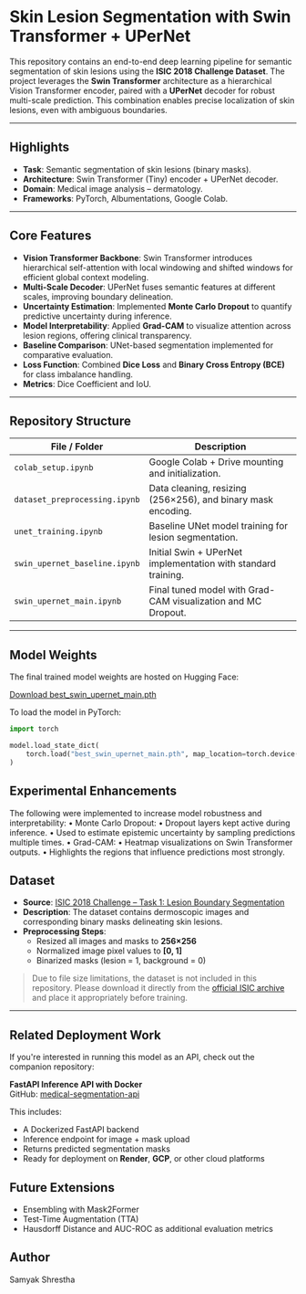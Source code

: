 # Skin Lesion Segmentation with Swin Transformer + UPerNet

This repository contains an end-to-end deep learning pipeline for semantic segmentation of skin lesions using the **ISIC 2018 Challenge Dataset**. The project leverages the **Swin Transformer** architecture as a hierarchical Vision Transformer encoder, paired with a **UPerNet** decoder for robust multi-scale prediction. This combination enables precise localization of skin lesions, even with ambiguous boundaries.

---

## Highlights

- **Task**: Semantic segmentation of skin lesions (binary masks).
- **Architecture**: Swin Transformer (Tiny) encoder + UPerNet decoder.
- **Domain**: Medical image analysis – dermatology.
- **Frameworks**: PyTorch, Albumentations, Google Colab.

---

## Core Features

- **Vision Transformer Backbone**: Swin Transformer introduces hierarchical self-attention with local windowing and shifted windows for efficient global context modeling.
- **Multi-Scale Decoder**: UPerNet fuses semantic features at different scales, improving boundary delineation.
- **Uncertainty Estimation**: Implemented **Monte Carlo Dropout** to quantify predictive uncertainty during inference.
- **Model Interpretability**: Applied **Grad-CAM** to visualize attention across lesion regions, offering clinical transparency.
- **Baseline Comparison**: UNet-based segmentation implemented for comparative evaluation.
- **Loss Function**: Combined **Dice Loss** and **Binary Cross Entropy (BCE)** for class imbalance handling.
- **Metrics**: Dice Coefficient and IoU.

---

## Repository Structure

| File / Folder | Description |
|---------------|-------------|
| `colab_setup.ipynb` | Google Colab + Drive mounting and initialization. |
| `dataset_preprocessing.ipynb` | Data cleaning, resizing (256×256), and binary mask encoding. |
| `unet_training.ipynb` | Baseline UNet model training for lesion segmentation. |
| `swin_upernet_baseline.ipynb` | Initial Swin + UPerNet implementation with standard training. |
| `swin_upernet_main.ipynb` | Final tuned model with Grad-CAM visualization and MC Dropout. |

---

## Model Weights

The final trained model weights are hosted on Hugging Face:

[Download best_swin_upernet_main.pth](https://huggingface.co/samyakshrestha/swin-medical-segmentation/resolve/main/best_swin_upernet_main.pth?download=true)

To load the model in PyTorch:


```python
import torch

model.load_state_dict(
    torch.load("best_swin_upernet_main.pth", map_location=torch.device("cpu"))
)
```

## Experimental Enhancements

The following were implemented to increase model robustness and interpretability:
	•	Monte Carlo Dropout:
	•	Dropout layers kept active during inference.
	•	Used to estimate epistemic uncertainty by sampling predictions multiple times.
	•	Grad-CAM:
	•	Heatmap visualizations on Swin Transformer outputs.
	•	Highlights the regions that influence predictions most strongly.

## Dataset

- **Source**: [ISIC 2018 Challenge – Task 1: Lesion Boundary Segmentation](https://challenge.isic-archive.com/data/)
- **Description**: The dataset contains dermoscopic images and corresponding binary masks delineating skin lesions.
- **Preprocessing Steps**:
  - Resized all images and masks to **256×256**
  - Normalized image pixel values to **[0, 1]**
  - Binarized masks (lesion = 1, background = 0)

> Due to file size limitations, the dataset is not included in this repository. Please download it directly from the [official ISIC archive](https://challenge.isic-archive.com/data/) and place it appropriately before training.

---

## Related Deployment Work

If you're interested in running this model as an API, check out the companion repository:

**FastAPI Inference API with Docker**  
GitHub: [medical-segmentation-api](https://github.com/samyakshrestha/medical-segmentation-api)

This includes:
- A Dockerized FastAPI backend
- Inference endpoint for image + mask upload
- Returns predicted segmentation masks
- Ready for deployment on **Render**, **GCP**, or other cloud platforms

## Future Extensions
- Ensembling with Mask2Former
- Test-Time Augmentation (TTA)
- Hausdorff Distance and AUC-ROC as additional evaluation metrics

## Author 
Samyak Shrestha 
